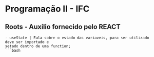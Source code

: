 # Programação II - IFC


## Roots - Auxilio fornecido pelo REACT 
`````
- useState | Fala sobre o estado das variaveis, para ser utilizado deve ser importado e 
setado dentro de uma function;
```bash